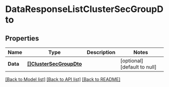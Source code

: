 # DataResponseListClusterSecGroupDto

## Properties
Name | Type | Description | Notes
------------ | ------------- | ------------- | -------------
**Data** | [**[]ClusterSecGroupDto**](ClusterSecGroupDto.md) |  | [optional] [default to null]

[[Back to Model list]](../README.md#documentation-for-models) [[Back to API list]](../README.md#documentation-for-api-endpoints) [[Back to README]](../README.md)



